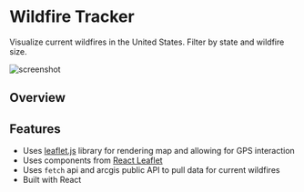 # Wildfire Tracker

Visualize current wildfires in the United States. Filter by state and wildfire size.

![screenshot](/assets/public/screenshot.png)

## Overview

## Features

- Uses [leaflet.js](https://leafletjs.com/) library for rendering map and allowing for GPS interaction
- Uses components from [React Leaflet](https://react-leaflet.js.org/)
- Uses `fetch` api and arcgis public API to pull data for current wildfires
- Built with React
